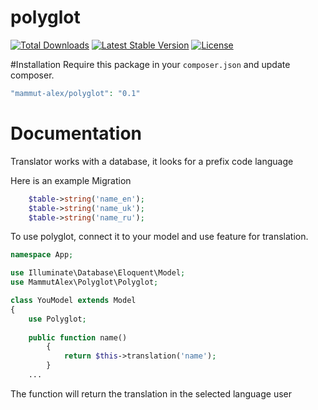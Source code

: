 # polyglot
[![Total Downloads](https://poser.pugx.org/mammut-alex/polyglot/downloads)](https://packagist.org/packages/mammut-alex/polyglot)
[![Latest Stable Version](https://poser.pugx.org/mammut-alex/polyglot/v/stable)](https://packagist.org/packages/mammut-alex/polyglot)
[![License](https://poser.pugx.org/mammut-alex/polyglot/license)](https://packagist.org/packages/mammut-alex/polyglot)

#Installation
Require this package in your `composer.json` and update composer.

```php
"mammut-alex/polyglot": "0.1"
```
# Documentation
Translator works with a database, it looks for a prefix code language

Here is an example Migration

```php
    $table->string('name_en');
    $table->string('name_uk');
    $table->string('name_ru');
```

To use polyglot, connect it to your model and use feature for translation.
```php
namespace App;

use Illuminate\Database\Eloquent\Model;
use MammutAlex\Polyglot\Polyglot;

class YouModel extends Model
{
	use Polyglot;
	
	public function name()
    	{
    		return $this->translation('name');
    	}
    ...
```
The function will return the translation in the selected language user